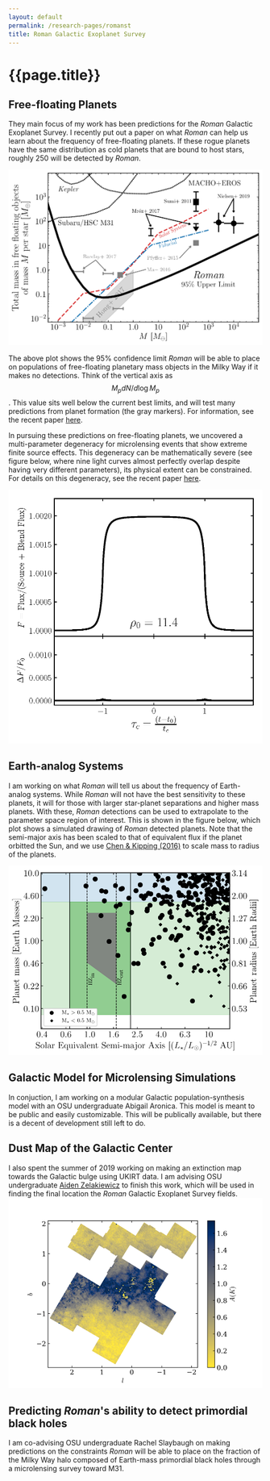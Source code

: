 ```yaml
---
layout: default
permalink: /research-pages/romanst
title: Roman Galactic Exoplanet Survey
---
```

# {{page.title}}

## Free-floating Planets

They main focus of my work has been predictions for the *Roman* Galactic Exoplanet Survey. I recently put out a paper on what *Roman* can help us learn about the frequency of free-floating planets. If these rogue planets have the same distribution as cold planets that are bound to host stars, roughly 250 will be detected by *Roman*.

![limit_plot](../assets/img/limit_plot_comp.png)

The above plot shows the 95% confidence limit *Roman* will be able to place on populations of free-floating planetary mass objects in the Milky Way if it makes no detections. Think of the vertical axis as $$M_p dN/d\log{M_p}$$. This value sits well below the current best limits, and will test many predictions from planet formation (the gray markers). For information, see the recent paper [here](https://ui.adsabs.harvard.edu/abs/2020arXiv200610760J/abstract).

In pursuing these predictions on free-floating planets, we uncovered a multi-parameter degeneracy for microlensing events that show extreme finite source effects. This degeneracy can be mathematically severe (see figure below, where nine light curves almost perfectly overlap despite having very different parameters), its physical extent can be constrained. For details on this degeneracy, see the recent paper [here](https://ui.adsabs.harvard.edu/abs/2021arXiv210908161J/abstract). 


![degen_plot](../assets/img/eta_example_1.1.png)

## Earth-analog Systems
I am working on what *Roman* will tell us about the frequency of Earth-analog systems. While *Roman* will not have the best sensitivity to these planets, it will for those with larger star-planet separations and higher mass planets. With these, *Roman* detections can be used to extrapolate to the parameter space region of interest. This is shown in the figure below, which plot shows a simulated drawing of *Roman* detected planets. Note that the semi-major axis has been scaled to that of equivalent flux if the planet orbitted the Sun, and we use [Chen & Kipping (2016)](https://ui.adsabs.harvard.edu/abs/2017ApJ...834...17C/abstract) to scale mass to radius of the planets. 

![earth_analog](../assets/img/m_scaleda_hz_chi60_prelim.png)


## Galactic Model for Microlensing Simulations

In conjuction, I am working on a modular Galactic population-synthesis model with an OSU undergraduate Abigail Aronica. This model is meant to be public and easily customizable. This will be publically available, but there is a decent of development still left to do. 

## Dust Map of the Galactic Center

I also spent the summer of 2019 working on making an extinction map towards the Galactic bulge using UKIRT data. I am advising OSU undergraduate [Aiden Zelakiewicz](https://www.linkedin.com/in/zelakiewicz) to finish this work, which will be used in finding the final location the *Roman* Galactic Exoplanet Survey fields.
![A_K](../assets/img/A_K.png)

## Predicting *Roman*'s ability to detect primordial black holes 

I am co-advising OSU undergraduate Rachel Slaybaugh on making predictions on the constraints *Roman* will be able to place on the fraction of the Milky Way halo composed of Earth-mass primordial black holes through a microlensing survey toward M31. 

